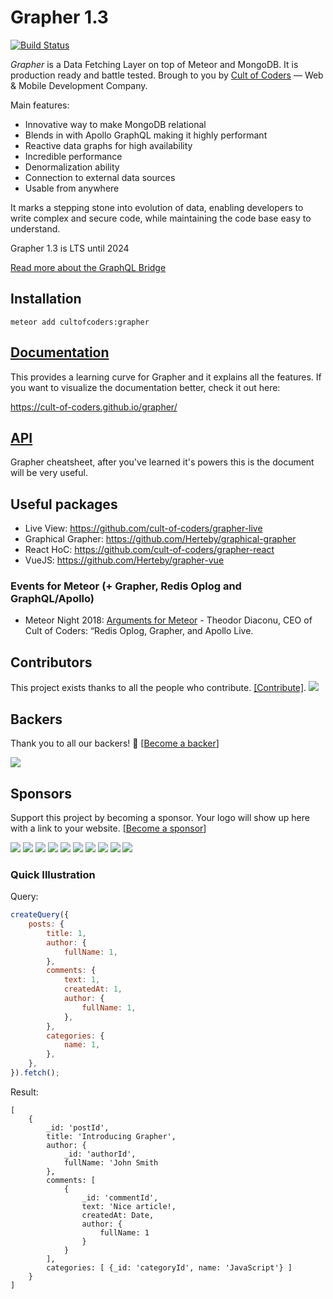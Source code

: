 # Grapher 1.3

[![Build Status](https://api.travis-ci.org/cult-of-coders/grapher.svg?branch=master)](https://travis-ci.org/cult-of-coders/grapher)

_Grapher_ is a Data Fetching Layer on top of Meteor and MongoDB. It is production ready and battle tested. Brough to you by [Cult of Coders](https://www.cultofcoders.com) — Web & Mobile Development Company. 

Main features:

*   Innovative way to make MongoDB relational
*   Blends in with Apollo GraphQL making it highly performant
*   Reactive data graphs for high availability
*   Incredible performance
*   Denormalization ability
*   Connection to external data sources
*   Usable from anywhere

It marks a stepping stone into evolution of data, enabling developers to write complex and secure code,
while maintaining the code base easy to understand.

Grapher 1.3 is LTS until 2024

[Read more about the GraphQL Bridge](docs/graphql.md)

## Installation

```
meteor add cultofcoders:grapher
```

## [Documentation](docs/index.md)

This provides a learning curve for Grapher and it explains all the features. If you want to visualize the documentation better, check it out here:

https://cult-of-coders.github.io/grapher/

## [API](docs/api.md)

Grapher cheatsheet, after you've learned it's powers this is the document will be very useful.

## Useful packages

*   Live View: https://github.com/cult-of-coders/grapher-live
*   Graphical Grapher: https://github.com/Herteby/graphical-grapher
*   React HoC: https://github.com/cult-of-coders/grapher-react
*   VueJS: https://github.com/Herteby/grapher-vue

### Events for Meteor (+ Grapher, Redis Oplog and GraphQL/Apollo)

*   Meteor Night 2018: [Arguments for Meteor](https://drive.google.com/file/d/1Tx9vO-XezO3DI2uAYalXPvhJ-Avqc4-q/view) - Theodor Diaconu, CEO of Cult of Coders: “Redis Oplog, Grapher, and Apollo Live.

## Contributors

This project exists thanks to all the people who contribute. [[Contribute]](CONTRIBUTING.md).
<a href="graphs/contributors"><img src="https://opencollective.com/grapher/contributors.svg?width=890" /></a>


## Backers

Thank you to all our backers! 🙏 [[Become a backer](https://opencollective.com/grapher#backer)]

<a href="https://opencollective.com/grapher#backers" target="_blank"><img src="https://opencollective.com/grapher/backers.svg?width=890"></a>


## Sponsors

Support this project by becoming a sponsor. Your logo will show up here with a link to your website. [[Become a sponsor](https://opencollective.com/grapher#sponsor)]

<a href="https://opencollective.com/grapher/sponsor/0/website" target="_blank"><img src="https://opencollective.com/grapher/sponsor/0/avatar.svg"></a>
<a href="https://opencollective.com/grapher/sponsor/1/website" target="_blank"><img src="https://opencollective.com/grapher/sponsor/1/avatar.svg"></a>
<a href="https://opencollective.com/grapher/sponsor/2/website" target="_blank"><img src="https://opencollective.com/grapher/sponsor/2/avatar.svg"></a>
<a href="https://opencollective.com/grapher/sponsor/3/website" target="_blank"><img src="https://opencollective.com/grapher/sponsor/3/avatar.svg"></a>
<a href="https://opencollective.com/grapher/sponsor/4/website" target="_blank"><img src="https://opencollective.com/grapher/sponsor/4/avatar.svg"></a>
<a href="https://opencollective.com/grapher/sponsor/5/website" target="_blank"><img src="https://opencollective.com/grapher/sponsor/5/avatar.svg"></a>
<a href="https://opencollective.com/grapher/sponsor/6/website" target="_blank"><img src="https://opencollective.com/grapher/sponsor/6/avatar.svg"></a>
<a href="https://opencollective.com/grapher/sponsor/7/website" target="_blank"><img src="https://opencollective.com/grapher/sponsor/7/avatar.svg"></a>
<a href="https://opencollective.com/grapher/sponsor/8/website" target="_blank"><img src="https://opencollective.com/grapher/sponsor/8/avatar.svg"></a>
<a href="https://opencollective.com/grapher/sponsor/9/website" target="_blank"><img src="https://opencollective.com/grapher/sponsor/9/avatar.svg"></a>

### Quick Illustration

Query:

```js
createQuery({
    posts: {
        title: 1,
        author: {
            fullName: 1,
        },
        comments: {
            text: 1,
            createdAt: 1,
            author: {
                fullName: 1,
            },
        },
        categories: {
            name: 1,
        },
    },
}).fetch();
```

Result:

```
[
    {
        _id: 'postId',
        title: 'Introducing Grapher',
        author: {
            _id: 'authorId',
            fullName: 'John Smith
        },
        comments: [
            {
                _id: 'commentId',
                text: 'Nice article!,
                createdAt: Date,
                author: {
                    fullName: 1
                }
            }
        ],
        categories: [ {_id: 'categoryId', name: 'JavaScript'} ]
    }
]
```
